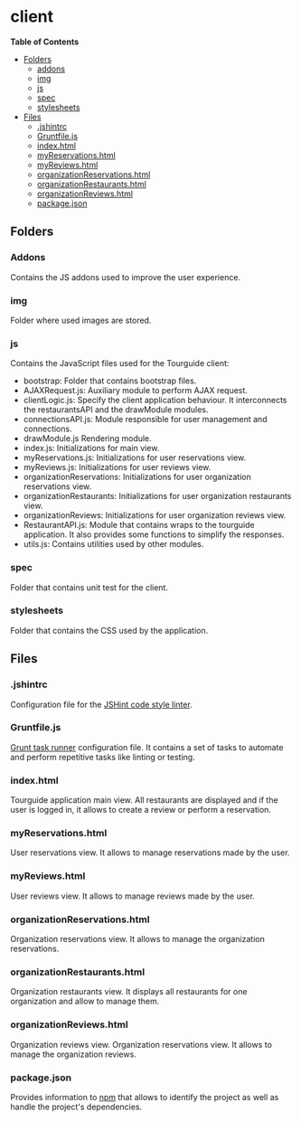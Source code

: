 # client

**Table of Contents**  

- [Folders](#folders)
  - [addons](#addons)
  - [img](#img)
  - [js](#js)
  - [spec](#spec)
  - [stylesheets](#stylesheets)
- [Files](#files)
  - [.jshintrc](#jshintrc)
  - [Gruntfile.js](#gruntfilejs)
  - [index.html](#index)
  - [myReservations.html](#myReservations)
  - [myReviews.html](#myReviews)
  - [organizationReservations.html](#organizationReservations)
  - [organizationRestaurants.html](#organizationRestaurants)
  - [organizationReviews.html](#organizationReviews)
  - [package.json](#packagejson)


## Folders

### Addons

Contains the JS addons used to improve the user experience.

### img

Folder where used images are stored.

### js

Contains the JavaScript files used for the Tourguide client:
  
  - bootstrap: Folder that contains bootstrap files.
  - AJAXRequest.js: Auxiliary module to perform AJAX request.
  - clientLogic.js: Specify the client application behaviour. 
  It interconnects the restaurantsAPI and the drawModule modules.
  - connectionsAPI.js: Module responsible for user management and connections.
  - drawModule.js Rendering module.
  - index.js: Initializations for main view.
  - myReservations.js: Initializations for user reservations view.
  - myReviews.js: Initializations for user reviews view.
  - organizationReservations: Initializations for user organization
   reservations view.
  - organizationRestaurants: Initializations for user organization
   restaurants view.
  - organizationReviews: Initializations for user organization
   reviews view.
  - RestaurantAPI.js: Module that contains wraps to the tourguide application.
  It also provides some functions to simplify the responses.
  - utils.js: Contains utilities used by other modules.

### spec

Folder that contains unit test for the client.


### stylesheets

Folder that contains the CSS used by the application.



## Files

### .jshintrc

Configuration file for the [JSHint code style linter](http://jshint.com/).


### Gruntfile.js

[Grunt task runner](http://gruntjs.com/) configuration file. It contains a set of tasks to automate and perform repetitive tasks like linting or testing.


### index.html

Tourguide application main view. All restaurants are displayed and if the user is logged in, it allows to create a review or perform a reservation.

### myReservations.html

User reservations view. It allows to manage reservations made by the user.

### myReviews.html

User reviews view. It allows to manage reviews made by the user.

### organizationReservations.html

Organization reservations view. It allows to manage the organization reservations.

### organizationRestaurants.html

Organization restaurants view. It displays all restaurants for one organization and allow to manage them.

### organizationReviews.html

Organization reviews view. Organization reservations view. It allows to manage the organization reviews.

### package.json

Provides information to [npm](https://www.npmjs.com/) that allows to identify the project as well as handle the project's dependencies.
